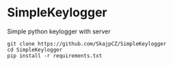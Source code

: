 # SimpleKeylogger
 Simple python keylogger with server




```
git clone https://github.com/SkajpCZ/SimpleKeylogger
cd SimpleKeylogger
pip install -r requirements.txt
```
